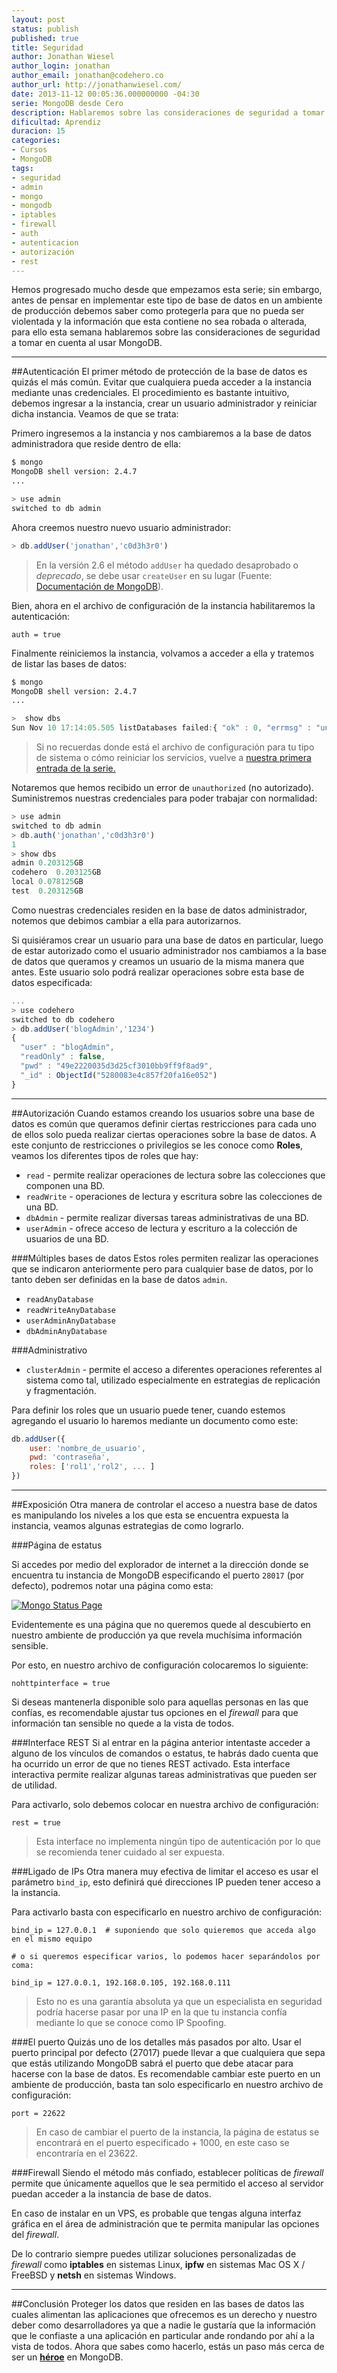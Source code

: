 ```yaml
---
layout: post
status: publish
published: true
title: Seguridad
author: Jonathan Wiesel
author_login: jonathan
author_email: jonathan@codehero.co
author_url: http://jonathanwiesel.com/
date: 2013-11-12 00:05:36.000000000 -04:30
serie: MongoDB desde Cero
description: Hablaremos sobre las consideraciones de seguridad a tomar en cuenta al usar MongoDB para que la información que esta contiene no sea robada o alterada.
dificultad: Aprendiz
duracion: 15
categories:
- Cursos
- MongoDB
tags:
- seguridad
- admin
- mongo
- mongodb
- iptables
- firewall
- auth
- autenticacion
- autorización
- rest
---
```

Hemos progresado mucho desde que empezamos esta serie; sin embargo, antes de pensar en implementar este tipo de base de datos en un ambiente de producción debemos saber como protegerla para que no pueda ser violentada y la información que esta contiene no sea robada o alterada, para ello esta semana hablaremos sobre las consideraciones de seguridad a tomar en cuenta al usar MongoDB.
***
##Autenticación
El primer método de protección de la base de datos es quizás el más común. Evitar que cualquiera pueda acceder a la instancia mediante unas credenciales. El procedimiento es bastante intuitivo, debemos ingresar a la instancia, crear un usuario administrador y reiniciar dicha instancia. Veamos de que se trata:

Primero ingresemos a la instancia y nos cambiaremos a la base de datos administradora que reside dentro de ella:

```sh
$ mongo
MongoDB shell version: 2.4.7
...
```

```js
> use admin
switched to db admin
```

Ahora creemos nuestro nuevo usuario administrador:

```js
> db.addUser('jonathan','c0d3h3r0')
```

> En la versión 2.6 el método `addUser` ha quedado desaprobado o *deprecado*, se debe usar `createUser` en su lugar (Fuente: [Documentación de MongoDB](http://docs.mongodb.org/manual/reference/method/db.addUser/)).

Bien, ahora en el archivo de configuración de la instancia habilitaremos la autenticación:

```
auth = true
```

Finalmente reiniciemos la instancia, volvamos a acceder a ella y tratemos de listar las bases de datos:

```sh
$ mongo
MongoDB shell version: 2.4.7
...
```

```js
>  show dbs
Sun Nov 10 17:14:05.505 listDatabases failed:{ "ok" : 0, "errmsg" : "unauthorized" } at src/mongo/shell/mongo.js:46
```

> Si no recuerdas donde está el archivo de configuración para tu tipo de sistema o cómo reiniciar los servicios, vuelve a [nuestra primera entrada de la serie.](http://codehero.co/mongodb-desde-cero-introduccion-e-instalacion/)

Notaremos que hemos recibido un error de `unauthorized` (no autorizado). Suministremos nuestras credenciales para poder trabajar con normalidad:

```js
> use admin
switched to db admin
> db.auth('jonathan','c0d3h3r0')
1
> show dbs
admin 0.203125GB
codehero  0.203125GB
local 0.078125GB
test  0.203125GB
```

Como nuestras credenciales residen en la base de datos administrador, notemos que debimos cambiar a ella para autorizarnos.

Si quisiéramos crear un usuario para una base de datos en particular, luego de estar autorizado como el usuario administrador nos cambiamos a la base de datos que queramos y creamos un usuario de la misma manera que antes. Este usuario solo podrá realizar operaciones sobre esta base de datos especificada:

```js
...
> use codehero
switched to db codehero
> db.addUser('blogAdmin','1234')
{
  "user" : "blogAdmin",
  "readOnly" : false,
  "pwd" : "49e2220035d3d25cf3010bb9ff9f8ad9",
  "_id" : ObjectId("5280083e4c857f20fa16e052")
}
```

***
##Autorización
Cuando estamos creando los usuarios sobre una base de datos es común que queramos definir ciertas restricciones para cada uno de ellos solo pueda realizar ciertas operaciones sobre la base de datos. A este conjunto de restricciones o privilegios se les conoce como **Roles**, veamos los diferentes tipos de roles que hay:

* `read` - permite realizar operaciones de lectura sobre las colecciones que componen una BD.
* `readWrite` - operaciones de lectura y escritura sobre las colecciones de una BD.
* `dbAdmin` - permite realizar diversas tareas administrativas de una BD.
* `userAdmin` - ofrece acceso de lectura y escrituro a la colección de usuarios de una BD.



###Múltiples bases de datos
Estos roles permiten realizar las operaciones que se indicaron anteriormente pero para cualquier base de datos, por lo tanto deben ser definidas en la base de datos `admin`.

* `readAnyDatabase`
* `readWriteAnyDatabase`
* `userAdminAnyDatabase`
* `dbAdminAnyDatabase`

###Administrativo

* `clusterAdmin` - permite el acceso a diferentes operaciones referentes al sistema como tal, utilizado especialmente en estrategias de replicación y fragmentación.

Para definir los roles que un usuario puede tener, cuando estemos agregando el usuario lo haremos mediante un documento como este:

```js
db.addUser({
    user: 'nombre_de_usuario',
    pwd: 'contraseña',
    roles: ['rol1','rol2', ... ]
})
```
***
##Exposición
Otra manera de controlar el acceso a nuestra base de datos es manipulando los niveles a los que esta se encuentra expuesta la instancia, veamos algunas estrategias de como lograrlo.

###Página de estatus

Si accedes por medio del explorador de internet a la dirección donde se encuentra tu instancia de MongoDB especificando el puerto `28017` (por defecto), podremos notar una página como esta:

[![Mongo Status Page](http://i.imgur.com/AMZPFMw.png)](http://i.imgur.com/AMZPFMw.png)

Evidentemente es una página que no queremos quede al descubierto en nuestro ambiente de producción ya que revela muchísima información sensible.

Por esto, en nuestro archivo de configuración colocaremos lo siguiente:

```
nohttpinterface = true
```

Si deseas mantenerla disponible solo para aquellas personas en las que confías, es recomendable ajustar tus opciones en el *firewall* para que información tan sensible no quede a la vista de todos.

###Interface REST
Si al entrar en la página anterior intentaste acceder a alguno de los vínculos de comandos o estatus, te habrás dado cuenta que ha ocurrido un error de que no tienes REST activado. Esta interface interactiva permite realizar algunas tareas administrativas que pueden ser de utilidad.

Para activarlo, solo debemos colocar en nuestra archivo de configuración:

```
rest = true
```

> Esta interface no implementa ningún tipo de autenticación por lo que se recomienda tener cuidado al ser expuesta.

###Ligado de IPs
Otra manera muy efectiva de limitar el acceso es usar el parámetro `bind_ip`, esto definirá qué direcciones IP pueden tener acceso a la instancia.

Para activarlo basta con especificarlo en nuestro archivo de configuración:

```
bind_ip = 127.0.0.1  # suponiendo que solo quieremos que acceda algo en el mismo equipo

# o si queremos especificar varios, lo podemos hacer separándolos por coma:

bind_ip = 127.0.0.1, 192.168.0.105, 192.168.0.111
```

> Esto no es una garantía absoluta ya que un especialista en seguridad podría hacerse pasar por una IP en la que tu instancia confía mediante lo que se conoce como IP Spoofing.

###El puerto
Quizás uno de los detalles más pasados por alto. Usar el puerto principal por defecto  (27017) puede llevar a que cualquiera que sepa que estás utilizando MongoDB sabrá el puerto que debe atacar para hacerse con la base de datos. Es recomendable cambiar este puerto en un ambiente de producción, basta tan solo especificarlo en nuestro archivo de configuración:

```
port = 22622
```

> En caso de cambiar el puerto de la instancia, la página de estatus se encontrará en el puerto especificado + 1000, en este caso se encontraría en el 23622.

###Firewall
Siendo el método más confiado, establecer políticas de *firewall* permite que únicamente aquellos que le sea permitido el acceso al servidor puedan acceder a la instancia de base de datos.

En caso de instalar en un VPS, es probable que tengas alguna interfaz gráfica en el área de administración que te permita manipular las opciones del *firewall*.

De lo contrario siempre puedes utilizar soluciones personalizadas de *firewall* como **iptables** en sistemas Linux, **ipfw** en sistemas Mac OS X / FreeBSD y **netsh** en sistemas Windows.
***
##Conclusión
Proteger los datos que residen en las bases de datos las cuales alimentan las aplicaciones que ofrecemos es un derecho y nuestro deber como desarrolladores ya que a nadie le gustaría que la información que le confiaste a una aplicación en particular ande rondando por ahí a la vista de todos. Ahora que sabes como hacerlo, estás un paso más cerca de ser un [**héroe**](http://codehero.co) en MongoDB.
